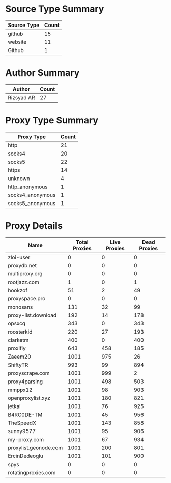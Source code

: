 # Source Type Summary

| Source Type | Count |
|-------------|-------|
| github | 15 |
| website | 11 |
| Github | 1 |


# Author Summary

| Author | Count |
|--------|-------|
| Rizsyad AR | 27 |


# Proxy Type Summary

| Proxy Type | Count |
|------------|-------|
| http | 21 |
| socks4 | 20 |
| socks5 | 22 |
| https | 14 |
| unknown | 4 |
| http_anonymous | 1 |
| socks4_anonymous | 1 |
| socks5_anonymous | 1 |


# Proxy Details

| Name | Total Proxies | Live Proxies | Dead Proxies |
|------|---------------|--------------|---------------|
| zloi-user | 0 | 0 | 0 |
| proxydb.net | 0 | 0 | 0 |
| multiproxy.org | 0 | 0 | 0 |
| rootjazz.com | 1 | 0 | 1 |
| hookzof | 51 | 2 | 49 |
| proxyspace.pro | 0 | 0 | 0 |
| monosans | 131 | 32 | 99 |
| proxy-list.download | 192 | 14 | 178 |
| opsxcq | 343 | 0 | 343 |
| roosterkid | 220 | 27 | 193 |
| clarketm | 400 | 0 | 400 |
| proxifly | 643 | 458 | 185 |
| Zaeem20 | 1001 | 975 | 26 |
| ShiftyTR | 993 | 99 | 894 |
| proxyscrape.com | 1001 | 999 | 2 |
| proxy4parsing | 1001 | 498 | 503 |
| mmppx12 | 1001 | 98 | 903 |
| openproxylist.xyz | 1001 | 180 | 821 |
| jetkai | 1001 | 76 | 925 |
| B4RC0DE-TM | 1001 | 45 | 956 |
| TheSpeedX | 1001 | 143 | 858 |
| sunny9577 | 1001 | 95 | 906 |
| my-proxy.com | 1001 | 67 | 934 |
| proxylist.geonode.com | 1001 | 200 | 801 |
| ErcinDedeoglu | 1001 | 101 | 900 |
| spys | 0 | 0 | 0 |
| rotatingproxies.com | 0 | 0 | 0 |
